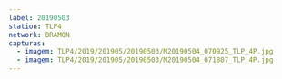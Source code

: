 ```yaml
---
label: 20190503
station: TLP4
network: BRAMON
capturas:
  - imagem: TLP4/2019/201905/20190503/M20190504_070925_TLP_4P.jpg
  - imagem: TLP4/2019/201905/20190503/M20190504_071807_TLP_4P.jpg
---
```

